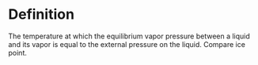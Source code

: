 # Definition

The temperature at which the equilibrium vapor pressure between a liquid
and its vapor is equal to the external pressure on the liquid. Compare
ice point.
